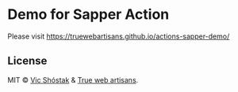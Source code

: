 # Demo for Sapper Action

Please visit https://truewebartisans.github.io/actions-sapper-demo/

## License

MIT &copy; [Vic Shóstak](https://github.com/koddr) & [True web artisans](https://1wa.co/).
